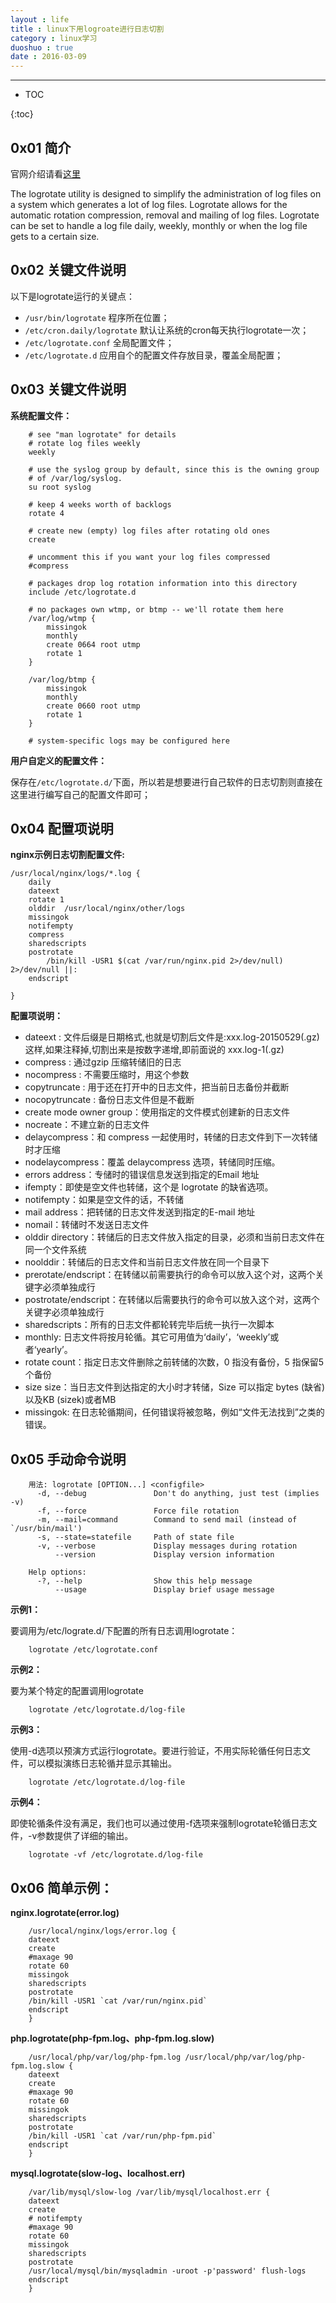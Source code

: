 ```yaml
---
layout : life
title : linux下用logroate进行日志切割
category : linux学习
duoshuo : true
date : 2016-03-09
---
```



******

* TOC

{:toc}

<!-- more -->

## 0x01 简介

官网介绍请看[这里](http://linuxcommand.org/man_pages/logrotate8.html)

The logrotate utility is designed to simplify the administration of log files on a system which generates a lot of log files. Logrotate allows for the automatic rotation compression, removal and mailing of log files. Logrotate can be set to handle a log file daily, weekly, monthly or when the log file gets to a certain size.

## 0x02 关键文件说明

以下是logrotate运行的关键点：

* `/usr/bin/logrotate` 程序所在位置；
* `/etc/cron.daily/logrotate` 默认让系统的cron每天执行logrotate一次；
* `/etc/logrotate.conf` 全局配置文件；
* `/etc/logrotate.d` 应用自个的配置文件存放目录，覆盖全局配置；

## 0x03 关键文件说明

**系统配置文件：**

```
    # see "man logrotate" for details
    # rotate log files weekly
    weekly
    
    # use the syslog group by default, since this is the owning group
    # of /var/log/syslog.
    su root syslog
    
    # keep 4 weeks worth of backlogs
    rotate 4
    
    # create new (empty) log files after rotating old ones
    create
    
    # uncomment this if you want your log files compressed
    #compress
    
    # packages drop log rotation information into this directory
    include /etc/logrotate.d
    
    # no packages own wtmp, or btmp -- we'll rotate them here
    /var/log/wtmp {
        missingok
        monthly
        create 0664 root utmp
        rotate 1
    }
    
    /var/log/btmp {
        missingok
        monthly
        create 0660 root utmp
        rotate 1
    }
    
    # system-specific logs may be configured here

```

**用户自定义的配置文件：**

保存在`/etc/logrotate.d/`下面，所以若是想要进行自己软件的日志切割则直接在这里进行编写自己的配置文件即可；

## 0x04 配置项说明

**nginx示例日志切割配置文件:**

```
/usr/local/nginx/logs/*.log {
    daily   
    dateext 
    rotate 1
    olddir  /usr/local/nginx/other/logs
    missingok  
    notifempty 
    compress 
    sharedscripts 
    postrotate
        /bin/kill -USR1 $(cat /var/run/nginx.pid 2>/dev/null) 2>/dev/null ||:
    endscript

}
```

**配置项说明：**

* dateext : 文件后缀是日期格式,也就是切割后文件是:xxx.log-20150529(.gz) 这样,如果注释掉,切割出来是按数字递增,即前面说的 xxx.log-1(.gz)
* compress : 通过gzip 压缩转储旧的日志
* nocompress : 不需要压缩时，用这个参数
* copytruncate : 用于还在打开中的日志文件，把当前日志备份并截断
* nocopytruncate : 备份日志文件但是不截断
* create mode owner group：使用指定的文件模式创建新的日志文件
* nocreate：不建立新的日志文件
* delaycompress：和 compress 一起使用时，转储的日志文件到下一次转储时才压缩
* nodelaycompress：覆盖 delaycompress 选项，转储同时压缩。
* errors address：专储时的错误信息发送到指定的Email 地址
* ifempty：即使是空文件也转储，这个是 logrotate 的缺省选项。
* notifempty：如果是空文件的话，不转储
* mail address：把转储的日志文件发送到指定的E-mail 地址
* nomail：转储时不发送日志文件
* olddir directory：转储后的日志文件放入指定的目录，必须和当前日志文件在同一个文件系统
* noolddir：转储后的日志文件和当前日志文件放在同一个目录下
* prerotate/endscript：在转储以前需要执行的命令可以放入这个对，这两个关键字必须单独成行
* postrotate/endscript：在转储以后需要执行的命令可以放入这个对，这两个关键字必须单独成行
* sharedscripts：所有的日志文件都轮转完毕后统一执行一次脚本
* monthly: 日志文件将按月轮循。其它可用值为‘daily’，‘weekly’或者‘yearly’。
* rotate count：指定日志文件删除之前转储的次数，0 指没有备份，5 指保留5 个备份
* size size：当日志文件到达指定的大小时才转储，Size 可以指定 bytes (缺省)以及KB (sizek)或者MB
* missingok: 在日志轮循期间，任何错误将被忽略，例如“文件无法找到”之类的错误。

## 0x05 手动命令说明

```
    用法: logrotate [OPTION...] <configfile>
      -d, --debug               Don't do anything, just test (implies -v)
      -f, --force               Force file rotation
      -m, --mail=command        Command to send mail (instead of `/usr/bin/mail')
      -s, --state=statefile     Path of state file
      -v, --verbose             Display messages during rotation
          --version             Display version information
    
    Help options:
      -?, --help                Show this help message
          --usage               Display brief usage message
```

**示例1：**

要调用为/etc/lograte.d/下配置的所有日志调用logrotate：

```
    logrotate /etc/logrotate.conf
```

**示例2：**

要为某个特定的配置调用logrotate

```
    logrotate /etc/logrotate.d/log-file
```

**示例3：**

使用-d选项以预演方式运行logrotate。要进行验证，不用实际轮循任何日志文件，可以模拟演练日志轮循并显示其输出。

```
    logrotate /etc/logrotate.d/log-file
```

**示例4：**

即使轮循条件没有满足，我们也可以通过使用-f选项来强制logrotate轮循日志文件，-v参数提供了详细的输出。

```
    logrotate -vf /etc/logrotate.d/log-file
```


## 0x06 简单示例：

**nginx.logrotate(error.log)**

```
    /usr/local/nginx/logs/error.log {
    dateext
    create
    #maxage 90
    rotate 60
    missingok
    sharedscripts
    postrotate
    /bin/kill -USR1 `cat /var/run/nginx.pid`
    endscript
    }
```

**php.logrotate(php-fpm.log、php-fpm.log.slow)**

```
    /usr/local/php/var/log/php-fpm.log /usr/local/php/var/log/php-fpm.log.slow {
    dateext
    create
    #maxage 90
    rotate 60
    missingok
    sharedscripts
    postrotate
    /bin/kill -USR1 `cat /var/run/php-fpm.pid`
    endscript
    }
```

**mysql.logrotate(slow-log、localhost.err)**

```
    /var/lib/mysql/slow-log /var/lib/mysql/localhost.err {
    dateext
    create
    # notifempty
    #maxage 90
    rotate 60
    missingok
    sharedscripts
    postrotate
    /usr/local/mysql/bin/mysqladmin -uroot -p'password' flush-logs
    endscript
    }
```



